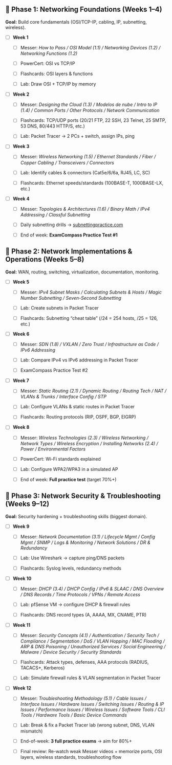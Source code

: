 ## 🔹 Phase 1: Networking Foundations (Weeks 1–4)

**Goal:** Build core fundamentals (OSI/TCP-IP, cabling, IP, subnetting, wireless).
- [ ] **Week 1**

	- [ ] Messer: _How to Pass / OSI Model (1.1) / Networking Devices (1.2) / Networking Functions (1.2)_
	    
	- [ ] PowerCert: OSI vs TCP/IP
	    
	- [ ] Flashcards: OSI layers & functions
	    
	- [ ] Lab: Draw OSI + TCP/IP by memory
	    

- [ ] **Week 2**

	- [ ] Messer: _Designing the Cloud (1.3) / Modelos de nube / Intro to IP (1.4) / Common Ports / Other Protocols / Network Communication_
	    
	- [ ] Flashcards: TCP/UDP ports (20/21 FTP, 22 SSH, 23 Telnet, 25 SMTP, 53 DNS, 80/443 HTTP/S, etc.)
	    
	- [ ] Lab: Packet Tracer → 2 PCs + switch, assign IPs, ping
    

- [ ] **Week 3**

	- [ ] Messer: _Wireless Networking (1.5) / Ethernet Standards / Fiber / Copper Cabling / Transceivers / Connectors_
	    
	- [ ] Lab: Identify cables & connectors (Cat5e/6/6a, RJ45, LC, SC)
	    
	- [ ] Flashcards: Ethernet speeds/standards (100BASE-T, 1000BASE-LX, etc.)
	    

- [ ] **Week 4**

	- [ ] Messer: _Topologies & Architectures (1.6) / Binary Math / IPv4 Addressing / Classful Subnetting_
	    
	- [ ] Daily subnetting drills → [subnettingpractice.com](https://subnettingpractice.com/)
	    
	- [ ] End of week: **ExamCompass Practice Test #1**
    



## 🔹 Phase 2: Network Implementations & Operations (Weeks 5–8)

**Goal:** WAN, routing, switching, virtualization, documentation, monitoring.

- [ ] **Week 5**

	- [ ] Messer: _IPv4 Subnet Masks / Calculating Subnets & Hosts / Magic Number Subnetting / Seven-Second Subnetting_
	    
	- [ ] Lab: Create subnets in Packet Tracer
	    
	- [ ] Flashcards: Subnetting “cheat table” (/24 = 254 hosts, /25 = 126, etc.)
	    

- [ ] **Week 6**

	- [ ] Messer: _SDN (1.8) / VXLAN / Zero Trust / Infrastructure as Code / IPv6 Addressing_
	    
	- [ ] Lab: Compare IPv4 vs IPv6 addressing in Packet Tracer
	    
	- [ ] ExamCompass Practice Test #2
	    

- [ ] **Week 7**

	- [ ] Messer: _Static Routing (2.1) / Dynamic Routing / Routing Tech / NAT / VLANs & Trunks / Interface Config / STP_
	    
	- [ ] Lab: Configure VLANs & static routes in Packet Tracer
	    
	- [ ] Flashcards: Routing protocols (RIP, OSPF, BGP, EIGRP)
    

- [ ] **Week 8**

	- [ ] Messer: _Wireless Technologies (2.3) / Wireless Networking / Network Types / Wireless Encryption / Installing Networks (2.4) / Power / Environmental Factors_
	    
	- [ ] PowerCert: Wi-Fi standards explained
	    
	- [ ] Lab: Configure WPA2/WPA3 in a simulated AP
	    
	- [ ] End of week: **Full practice test** (target 70%+)
	    



## 🔹 Phase 3: Network Security & Troubleshooting (Weeks 9–12)

**Goal:** Security hardening + troubleshooting skills (biggest domain).

- [ ] **Week 9**

	- [ ] Messer: _Network Documentation (3.1) / Lifecycle Mgmt / Config Mgmt / SNMP / Logs & Monitoring / Network Solutions / DR & Redundancy_
	    
	- [ ] Lab: Use Wireshark → capture ping/DNS packets
	    
	- [ ] Flashcards: Syslog levels, redundancy methods
    

- [ ] **Week 10**

	- [ ] Messer: _DHCP (3.4) / DHCP Config / IPv6 & SLAAC / DNS Overview / DNS Records / Time Protocols / VPNs / Remote Access_
	    
	- [ ] Lab: pfSense VM → configure DHCP & firewall rules
	    
	- [ ] Flashcards: DNS record types (A, AAAA, MX, CNAME, PTR)
    

- [ ] **Week 11**

	- [ ] Messer: _Security Concepts (4.1) / Authentication / Security Tech / Compliance / Segmentation / DoS / VLAN Hopping / MAC Flooding / ARP & DNS Poisoning / Unauthorized Services / Social Engineering / Malware / Device Security / Security Standards_
	    
	- [ ] Flashcards: Attack types, defenses, AAA protocols (RADIUS, TACACS+, Kerberos)
	    
	- [ ] Lab: Simulate firewall rules & VLAN segmentation in Packet Tracer
    

- [ ] **Week 12**

	- [ ] Messer: _Troubleshooting Methodology (5.1) / Cable Issues / Interface Issues / Hardware Issues / Switching Issues / Routing & IP Issues / Performance Issues / Wireless Issues / Software Tools / CLI Tools / Hardware Tools / Basic Device Commands_
	    
	- [ ] Lab: Break & fix a Packet Tracer lab (wrong subnet, DNS, VLAN mismatch)
	    
	- [ ] End-of-week: **3 full practice exams** → aim for 80%+
	    
	- [ ] Final review: Re-watch weak Messer videos + memorize ports, OSI layers, wireless standards, troubleshooting flow